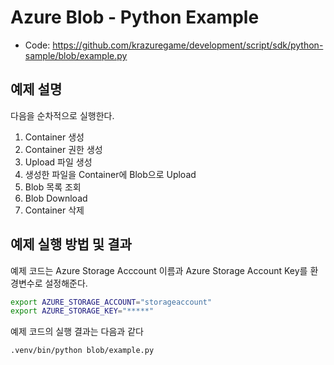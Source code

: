 # Azure Blob - Python Example

* Code: https://github.com/krazuregame/development/script/sdk/python-sample/blob/example.py

## 예제 설명
다음을 순차적으로 실행한다.

1. Container 생성
2. Container 권한 생성
3. Upload 파일 생성
4. 생성한 파일을 Container에 Blob으로 Upload
5. Blob 목록 조회
6. Blob Download
7. Container 삭제

## 예제 실행 방법 및 결과
예제 코드는 Azure Storage Acccount 이름과 Azure Storage Account Key를 환경변수로 설정해준다.

```bash
export AZURE_STORAGE_ACCOUNT="storageaccount"
export AZURE_STORAGE_KEY="*****"
```

예제 코드의 실행 결과는 다음과 같다
```bash
.venv/bin/python blob/example.py
```
